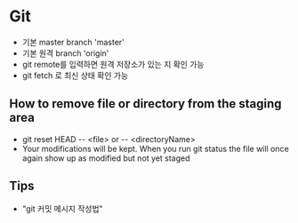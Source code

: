 # Git

- 기본 master branch 'master'
- 기본 원격 branch 'origin'
- git remote를 입력하면 원격 저장소가 있는 지 확인 가능
- git fetch 로 최신 상태 확인 가능

## How to remove file or directory from the staging area

- git reset HEAD -- \<file> or -- \<directoryName>
- Your modifications will be kept. When you run git status the file will once again show up as modified but not yet staged

## Tips

- "git 커밋 메시지 작성법"
